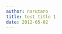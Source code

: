 ```yaml
---
author: narutaro
title: test title 1
date: 2012-05-02
---
```

<script src="https://gist.github.com/narutaro/1c96b189f6c2b171ed62.js"></script>

